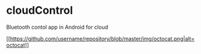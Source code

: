 # cloudControl
Bluetooth contol app in Android for cloud 

[[https://github.com/username/repository/blob/master/img/octocat.png|alt=octocat]]
